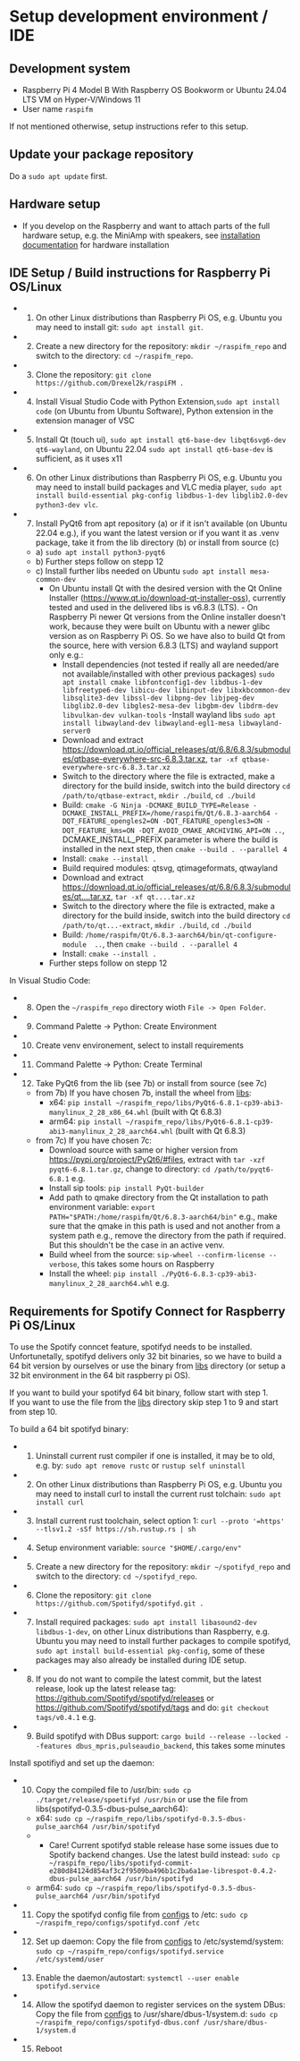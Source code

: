 # Setup development environment / IDE

## Development system
- Raspberry Pi 4 Model B  With Raspberry OS Bookworm or Ubuntu 24.04 LTS VM on Hyper-V/Windows 11
- User name `raspifm`

If not mentioned otherwise, setup instructions refer to this setup.

## Update your package repository
Do a `sudo apt update` first.

## Hardware setup
- If you develop on the Raspberry and want to attach parts of the full hardware setup, e.g. the MiniAmp with speakers, see [installation documentation](Install.md) for hardware installation

## IDE Setup / Build instructions for Raspberry Pi OS/Linux
- 1. On other Linux distributions than Raspberry Pi OS, e.g. Ubuntu you may need to install git: `sudo apt install git`.
- 2. Create a new directory for the repository: `mkdir ~/raspifm_repo` and switch to the directory: `cd ~/raspifm_repo`.
- 3. Clone the repository: `git clone https://github.com/Drexel2k/raspiFM .`
- 4. Install Visual Studio Code with Python Extension,`sudo apt install code` (on Ubuntu from Ubuntu Software), Python extension in the extension manager of VSC
- 5. Install Qt (touch ui), `sudo apt install qt6-base-dev libqt6svg6-dev qt6-wayland`, on Ubuntu 22.04 `sudo apt install qt6-base-dev` is sufficient, as it uses x11
- 6. On other Linux distributions than Raspberry Pi OS, e.g. Ubuntu you may need to install build packages and VLC media player, `sudo apt install build-essential pkg-config libdbus-1-dev libglib2.0-dev python3-dev vlc`.
- 7. Install PyQt6 from apt repository (a) or if it isn't available (on Ubuntu 22.04 e.g.), if you want the latest version or if you want it as .venv package, take it from the lib directory (b) or install from source (c)
  - a) `sudo apt install python3-pyqt6`
  - b) Further steps follow on stepp 12
  - c) Install further libs needed on Ubuntu `sudo apt install mesa-common-dev`
    - On Ubuntu install Qt with the desired version with the Qt Online Installer (https://www.qt.io/download-qt-installer-oss), currently tested and used in the delivered libs is v6.8.3 (LTS). - On Raspberry Pi newer Qt versions from the Online installer doesn't work, because they were built on Ubuntu with a newer glibc version as on Raspberry Pi OS. So we have also to build Qt from the source, here with version 6.8.3 (LTS) and wayland support only e.g.:
      - Install dependencies (not tested if really all are needed/are not available/installed with other previous packages) `sudo apt install cmake libfontconfig1-dev libdbus-1-dev libfreetype6-dev libicu-dev libinput-dev libxkbcommon-dev libsqlite3-dev libssl-dev libpng-dev libjpeg-dev libglib2.0-dev libgles2-mesa-dev libgbm-dev libdrm-dev libvulkan-dev vulkan-tools` 
      -Install wayland libs `sudo apt install libwayland-dev libwayland-egl1-mesa libwayland-server0`
      - Download and extract https://download.qt.io/official_releases/qt/6.8/6.8.3/submodules/qtbase-everywhere-src-6.8.3.tar.xz, `tar -xf qtbase-everywhere-src-6.8.3.tar.xz`
      - Switch to the directory where the file is extracted, make a directory for the build inside, switch into the build directory `cd /path/to/qtbase-extract`, `mkdir ./build`, `cd ./build`
      - Build: `cmake -G Ninja -DCMAKE_BUILD_TYPE=Release -DCMAKE_INSTALL_PREFIX=/home/raspifm/Qt/6.8.3-aarch64 -DQT_FEATURE_opengles2=ON -DQT_FEATURE_opengles3=ON -DQT_FEATURE_kms=ON -DQT_AVOID_CMAKE_ARCHIVING_API=ON ..`, DCMAKE_INSTALL_PREFIX parameter is where the build is installed in the next step, then `cmake --build . --parallel 4`
      - Install: `cmake --install .`
      - Build required modules: qtsvg, qtimageformats, qtwayland
      - Download and extract https://download.qt.io/official_releases/qt/6.8/6.8.3/submodules/qt....tar.xz, `tar -xf qt....tar.xz`
      - Switch to the directory where the file is extracted, make a directory for the build inside, switch into the build directory `cd /path/to/qt...-extract`, `mkdir ./build`, `cd ./build`
      - Build: `/home/raspifm/Qt/6.8.3-aarch64/bin/qt-configure-module  ..`, then `cmake --build . --parallel 4`
      - Install: `cmake --install .`
    - Further steps follow on stepp 12

In Visual Studio Code:
- 8. Open the `~/raspifm_repo` directory wioth `File -> Open Folder`.
- 9. Command Palette -> Python: Create Environment
- 10. Create venv environement, select to install requirements
- 11. Command Palette -> Python: Create Terminal
- 12. Take PyQt6 from the lib (see 7b) or install from source (see 7c)
  - from 7b) If you have chosen 7b, install the wheel from [libs](/libs):
    - x64: `pip install ~/raspifm_repo/libs/PyQt6-6.8.1-cp39-abi3-manylinux_2_28_x86_64.whl` (built with Qt 6.8.3)
    - arm64: `pip install ~/raspifm_repo/libs/PyQt6-6.8.1-cp39-abi3-manylinux_2_28_aarch64.whl` (built with Qt 6.8.3)
  - from 7c) If you have chosen 7c:
    - Download source with same or higher version from https://pypi.org/project/PyQt6/#files, extract with `tar -xzf pyqt6-6.8.1.tar.gz`, change to directory: `cd /path/to/pyqt6-6.8.1` e.g.
    - Install sip tools: `pip install PyQt-builder`
    - Add path to qmake directory from the Qt installation to path environment variable: `export PATH="$PATH:/home/raspifm/Qt/6.8.3-aarch64/bin"` e.g., make sure that the qmake in this path is used and not another from a system path e.g., remove the directory from the path if required. But this shouldn't be the case in an active venv.
    - Build wheel from the source: `sip-wheel --confirm-license --verbose`, this takes some hours on Raspberry
    - Install the wheel: `pip install ./PyQt6-6.8.3-cp39-abi3-manylinux_2_28_aarch64.whl` e.g.

## Requirements for Spotify Connect for Raspberry Pi OS/Linux
To use the Spotify conncet feature, spotifyd needs to be installed. Unfortunetally, spotifyd delivers only 32 bit binaries,
so we have to build a 64 bit version by ourselves or use the binary from [libs](/libs) directory (or setup a 32 bit environment in the 64 bit raspberry pi OS). 

If you want to build your spotifyd 64 bit binary, follow start with step 1.  
If you want to use the file from the [libs](/libs) directory skip step 1 to 9 and start from step 10.

To build a 64 bit spotifyd binary:
- 1. Uninstall current rust compiler if one is installed, it may be to old, e.g. by: `sudo apt remove rustc` or `rustup self uninstall`
- 2. On other Linux distributions than Raspberry Pi OS, e.g. Ubuntu you may need to install curl to install the current rust tolchain: `sudo apt install curl`
- 3. Install current rust toolchain, select option 1: `curl --proto '=https' --tlsv1.2 -sSf https://sh.rustup.rs | sh`
- 4. Setup environment variable: `source "$HOME/.cargo/env"`
- 5. Create a new directory for the repository: `mkdir ~/spotifyd_repo` and switch to the directory: `cd ~/spotifyd_repo`.
- 6. Clone the repository: `git clone https://github.com/Spotifyd/spotifyd.git .`
- 7. Install required packages: `sudo apt install libasound2-dev libdbus-1-dev`, on other Linux distributions than Raspberry, e.g. Ubuntu you may need to install further packages to compile spotifyd, `sudo apt install build-essential pkg-config`, some of these packages may also already be installed during IDE setup.
- 8. If you do not want to compile the latest commit, but the latest release, look up the latest release tag: https://github.com/Spotifyd/spotifyd/releases or https://github.com/Spotifyd/spotifyd/tags and do: `git checkout tags/v0.4.1` e.g.
- 9. Build spotifyd with DBus support: `cargo build --release --locked --features dbus_mpris,pulseaudio_backend`, this takes some minutes

Install spotifiyd and set up the daemon:
- 10. Copy the compiled file to /usr/bin: `sudo cp ./target/release/spoetifyd /usr/bin` or use the file from libs(spotifyd-0.3.5-dbus-pulse_aarch64): 
  - x64: `sudo cp ~/raspifm_repo/libs/spotifyd-0.3.5-dbus-pulse_aarch64 /usr/bin/spotifyd`
  -   - Care! Current spotifyd stable release hase some issues due to Spotify backend changes. Use the latest build instead: `sudo cp ~/raspifm_repo/libs/spotifyd-commit-e280d84124d854af3c2f9509ba496b1c2ba6a1ae-librespot-0.4.2-dbus-pulse_aarch64 /usr/bin/spotifyd`
  - arm64: `sudo cp ~/raspifm_repo/libs/spotifyd-0.3.5-dbus-pulse_aarch64 /usr/bin/spotifyd`
- 11. Copy the spotifyd config file from [configs](/configs/spotifyd.conf) to /etc: `sudo cp ~/raspifm_repo/configs/spotifyd.conf /etc`
- 12. Set up daemon: Copy the file from [configs](/configs/spotifyd.service) to /etc/systemd/system: `sudo cp ~/raspifm_repo/configs/spotifyd.service /etc/systemd/user`
- 13. Enable the daemon/autostart: `systemctl --user enable spotifyd.service`
- 14. Allow the spotifyd daemon to register services on the system DBus: Copy the file from [configs](/configs/spotifyd-dbus.conf) to /usr/share/dbus-1/system.d: `sudo cp ~/raspifm_repo/configs/spotifyd-dbus.conf /usr/share/dbus-1/system.d`
- 15. Reboot